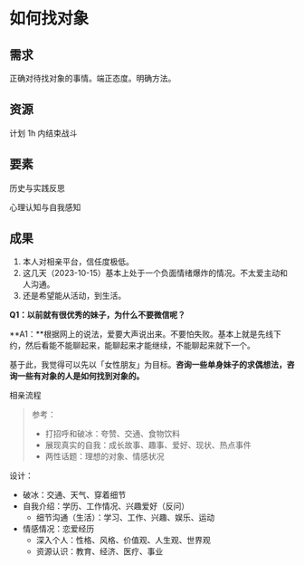 # 如何找对象

## 需求

正确对待找对象的事情。端正态度。明确方法。



## 资源

计划 1h 内结束战斗



## 要素

历史与实践反思

心理认知与自我感知



## 成果

1. 本人对相亲平台，信任度极低。
2. 这几天（2023-10-15）基本上处于一个负面情绪爆炸的情况。不太爱主动和人沟通。
2. 还是希望能从活动，到生活。



**Q1：以前就有很优秀的妹子，为什么不要微信呢？**

**A1：**根据网上的说法，爱要大声说出来。不要怕失败。基本上就是先线下约，然后看能不能聊起来，能聊起来才能继续，不能聊起来就下一个。



基于此，我觉得可以先以「女性朋友」为目标。**咨询一些单身妹子的求偶想法，咨询一些有对象的人是如何找到对象的。**



相亲流程

> 参考：
>
> - 打招呼和破冰：夸赞、交通、食物饮料
> - 展现真实的自我：成长故事、趣事、爱好、现状、热点事件
> - 两性话题：理想的对象、情感状况

设计：

- 破冰：交通、天气、穿着细节
- 自我介绍：学历、工作情况、兴趣爱好（反问）
  - 细节沟通（生活）：学习、工作、兴趣、娱乐、运动
- 情感情况：恋爱经历
  - 深入个人：性格、风格、价值观、人生观、世界观
  - 资源认识：教育、经济、医疗、事业
